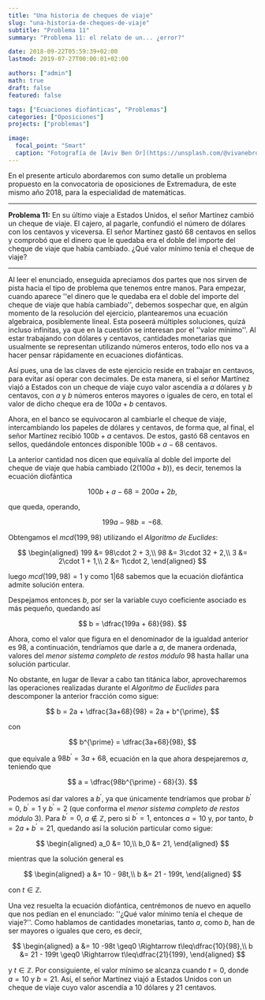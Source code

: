 ```yaml
---
title: "Una historia de cheques de viaje"
slug: "una-historia-de-cheques-de-viaje"
subtitle: "Problema 11"
summary: "Problema 11: el relato de un... ¿error?"

date: 2018-09-22T05:59:39+02:00
lastmod: 2019-07-27T00:00:01+02:00

authors: ["admin"]
math: true
draft: false
featured: false

tags: ["Ecuaciones diofánticas", "Problemas"]
categories: ["Oposiciones"]
projects: ["problemas"]

image:
  focal_point: "Smart"
  caption: "Fotografía de [Aviv Ben Or](https://unsplash.com/@vivanebro), disponible en [Unsplash](https://unsplash.com/photos/g_Abgn1slAM)."
---
```


En el presente artículo abordaremos con sumo detalle un problema propuesto en la convocatoria de oposiciones de Extremadura, de este mismo año 2018, para la especialidad de matemáticas.

***

**Problema 11:** En su último viaje a Estados Unidos, el señor Martínez cambió un cheque de viaje. El cajero, al pagarle, confundió el número de dólares con los centavos y viceversa. El señor Martínez gastó 68 centavos en sellos y comprobó que el dinero que le quedaba era el doble del importe del cheque de viaje que había cambiado. ¿Qué valor mínimo tenía el cheque de viaje?

***

Al leer el enunciado, enseguida apreciamos dos partes que nos sirven de pista hacia el tipo de problema que tenemos entre manos. Para empezar, cuando aparece ''el dinero que le quedaba era el doble del importe del cheque de viaje que había cambiado'', debemos sospechar que, en algún momento de la resolución del ejercicio, plantearemos una ecuación algebraica, posiblemente lineal. Esta poseerá múltiples soluciones, quizá incluso infinitas, ya que en la cuestión se interesan por el ''valor mínimo''. Al estar trabajando con dólares y centavos, cantidades monetarias que usualmente se representan utilizando números enteros, todo ello nos va a hacer pensar rápidamente en ecuaciones diofánticas.

Así pues, una de las claves de este ejercicio reside en trabajar en centavos, para evitar así operar con decimales. De esta manera, si el señor Martínez viajó a Estados con un cheque de viaje cuyo valor ascendía a $a$ dólares y $b$ centavos, con $a$ y $b$ números enteros mayores o iguales de cero, en total el valor de dicho cheque era de $100a + b$ centavos.

Ahora, en el banco se equivocaron al cambiarle el cheque de viaje, intercambiando los papeles de dólares y centavos, de forma que, al final, el señor Martínez recibió $100b + a$ centavos. De estos, gastó 68 centavos en sellos, quedándole entonces disponible $100b + a - 68$ centavos.

La anterior cantidad nos dicen que equivalía al doble del importe del cheque de viaje que había cambiado ($2(100a + b)$), es decir, tenemos la ecuación diofántica 

$$
100b + a - 68 = 200a + 2b,
$$ 

que queda, operando, 

$$
199a-98b=-68.
$$

Obtengamos el $mcd(199,98)$ utilizando el *Algoritmo de Euclides*:

$$
\begin{aligned}
199 &= 98\cdot 2 + 3,\\ 
98 &= 3\cdot 32 + 2,\\
3 &= 2\cdot 1 + 1,\\
2 &= 1\cdot 2,
\end{aligned}
$$

luego $mcd(199, 98) = 1$ y como $1|68$ sabemos que la ecuación diofántica admite solución entera. 

Despejamos entonces $b$, por ser la variable cuyo coeficiente asociado es más pequeño, quedando así 

$$
b = \dfrac{199a + 68}{98}.
$$

Ahora, como el valor que figura en el denominador de la igualdad anterior es $98$, a continuación, tendríamos que darle a $a$, de manera ordenada, valores del *menor sistema completo de restos módulo* $98$ hasta hallar una solución particular.

No obstante, en lugar de llevar a cabo tan titánica labor, aprovecharemos las operaciones realizadas durante el *Algoritmo de Euclides* para descomponer la anterior fracción como sigue: 

$$
b = 2a + \dfrac{3a+68}{98} = 2a + b^{\prime},
$$

con

$$
b^{\prime} = \dfrac{3a+68}{98},
$$

que equivale a $98b^{\prime} = 3a + 68$, ecuación en la que ahora despejaremos $a$, teniendo que 

$$
a = \dfrac{98b^{\prime} - 68}{3}.
$$ 

Podemos así dar valores a $b^{\prime}$, ya que únicamente tendríamos que probar $b^{\prime}=0$, $b^{\prime}=1$ y $b^{\prime}=2$ (que conforma el *menor sistema completo de restos módulo* $3$). Para $b^{\prime}=0$, $a\notin\mathbb{Z}$, pero si $b^{\prime}=1$, entonces $a=10$ y, por tanto, $b = 2a+b^{\prime} = 21$, quedando así la solución particular como sigue:

$$
\begin{aligned}
a_0 &= 10,\\
b_0 &= 21,
\end{aligned}
$$

mientras que la solución general es

$$
\begin{aligned}
a &= 10 - 98t,\\
b &= 21 - 199t,
\end{aligned}
$$

con $t\in\mathbb{Z}$. 

Una vez resuelta la ecuación diofántica, centrémonos de nuevo en aquello que nos pedían en el enunciado: ''¿Qué valor mínimo tenía el cheque de viaje?''. Como hablamos de cantidades monetarias, tanto $a$, como $b$, han de ser mayores o iguales que cero, es decir,

$$
\begin{aligned}
a &= 10 -98t \geq0 \Rightarrow t\leq\dfrac{10}{98},\\
b &= 21 - 199t \geq0 \Rightarrow t\leq\dfrac{21}{199},
\end{aligned}
$$

y $t\in\mathbb{Z}$. Por consiguiente, el valor mínimo se alcanza cuando $t=0$, donde $a=10$ y $b=21$. Así, el señor Martínez viajó a Estados Unidos con un cheque de viaje cuyo valor ascendía a 10 dólares y 21 centavos.

